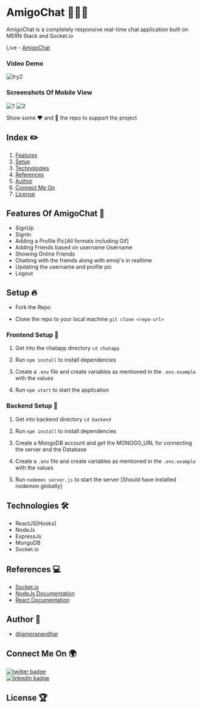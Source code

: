# AmigoChat 👨🏻‍💻 

AmigoChat is a completely responsive real-time chat application built on MERN Stack and Socket.io

Live - [AmigoChat](https://naughty-dubinsky-9a9ca1.netlify.app/) <br/>

### Video Demo

![try2](https://user-images.githubusercontent.com/73348574/126811719-beac6a7d-8084-4a7d-8e2d-9978889caaf1.gif)


### Screenshots Of Mobile View

![1](https://user-images.githubusercontent.com/73348574/126811022-28b1e572-0bbd-40ed-a423-dca4bb57c4d6.png)
![2](https://user-images.githubusercontent.com/73348574/126811028-de3f3169-e4b9-4013-9e31-6e64fb0b6713.png)

Show some ❤️ and 🌟 the repo to support the project

## Index ✏️

1. [Features](#features-of-amigoChat-🚀)
2. [Setup](#setup-🔥)
3. [Technologies](#technologies-🛠)
4. [References](#references-💻)
5. [Author](#author-📝)
6. [Connect Me On](#connect-me-on-🌍)
7. [License](#license-🏆)

## Features Of AmigoChat 🚀

- SignUp
- SignIn
- Adding a Profile Pic[All formats including Gif]
- Adding Friends based on username Username
- Showing Online Friends
- Chatting with the friends along with emoji's in realtime 
- Updating the username and profile pic
- Logout

## Setup 🔥

- Fork the Repo

- Clone the repo to your local machine 
`git clone <repo-url>`

### Frontend Setup 🍧

1. Get into the chatapp directory
    `cd chatapp`

2. Run `npm install` to install dependencies

3. Create a `.env` file and create variables as mentioned in the `.env.example` with the values

4. Run `npm start` to start the application

### Backend Setup 🍿

1. Get into backend directory `cd backend`

2. Run `npm install` to install dependencies

3. Create a MongoDB account and get the MONOGO_URL for connecting the server and the Database

4. Create a `.env` file and create variables as mentioned in the `.env.example` with the values

5. Run `nodemon server.js` to start the server [Should have installed nodemon globally]

## Technologies 🛠

- ReactJS[Hooks]
- NodeJs
- ExpressJs
- MongoDB
- Socket.io

## References 💻

- [Socket.io](https://socket.io/)
- [NodeJs Documentation](https://nodejs.org/en/docs/)
- [React Documentation](https://reactjs.org/docs/getting-started.html)

## Author 📝

- [@iampranavdhar](https://www.github.com/iampranavdhar)

## Connect Me On 🌍 

[![twitter badge](https://img.shields.io/badge/twitter-Pranavdhar-0077b5?style=social&logo=twitter)](https://twitter.com/iampranavdhar)<br/>
[![linkedin badge](https://img.shields.io/badge/linkedin-Pranavdhar-0077b5?style=social&logo=linkedin)](https://in.linkedin.com/in/sai-pranavdhar-reddy-nalamalapu-038104206)

## License 🏆

